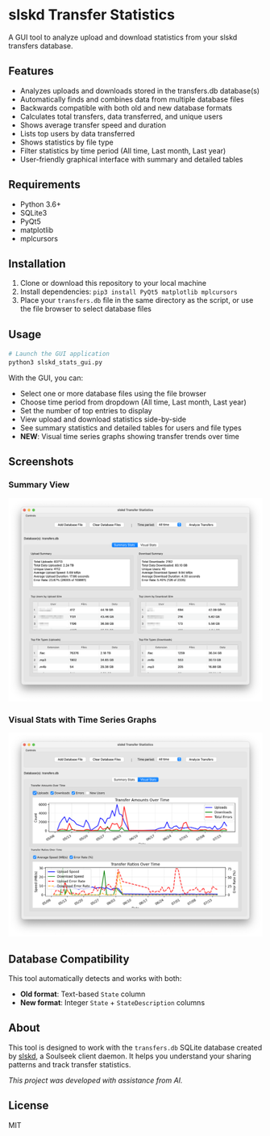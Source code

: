 # slskd Transfer Statistics

A GUI tool to analyze upload and download statistics from your slskd transfers database.

## Features

- Analyzes uploads and downloads stored in the transfers.db database(s)
- Automatically finds and combines data from multiple database files
- Backwards compatible with both old and new database formats
- Calculates total transfers, data transferred, and unique users
- Shows average transfer speed and duration
- Lists top users by data transferred
- Shows statistics by file type
- Filter statistics by time period (All time, Last month, Last year)
- User-friendly graphical interface with summary and detailed tables

## Requirements

- Python 3.6+
- SQLite3
- PyQt5
- matplotlib
- mplcursors

## Installation

1. Clone or download this repository to your local machine
2. Install dependencies: `pip3 install PyQt5 matplotlib mplcursors`
3. Place your `transfers.db` file in the same directory as the script, or use the file browser to select database files

## Usage

```bash
# Launch the GUI application
python3 slskd_stats_gui.py
```

With the GUI, you can:
- Select one or more database files using the file browser
- Choose time period from dropdown (All time, Last month, Last year)
- Set the number of top entries to display
- View upload and download statistics side-by-side
- See summary statistics and detailed tables for users and file types
- **NEW**: Visual time series graphs showing transfer trends over time

## Screenshots

### Summary View
![Summary View](Summary.png)

### Visual Stats with Time Series Graphs
![Visual Stats](Visual.png)

## Database Compatibility

This tool automatically detects and works with both:
- **Old format**: Text-based `State` column
- **New format**: Integer `State` + `StateDescription` columns

## About

This tool is designed to work with the `transfers.db` SQLite database created by [slskd](https://github.com/slskd/slskd), a Soulseek client daemon. It helps you understand your sharing patterns and track transfer statistics.

*This project was developed with assistance from AI.*

## License

MIT